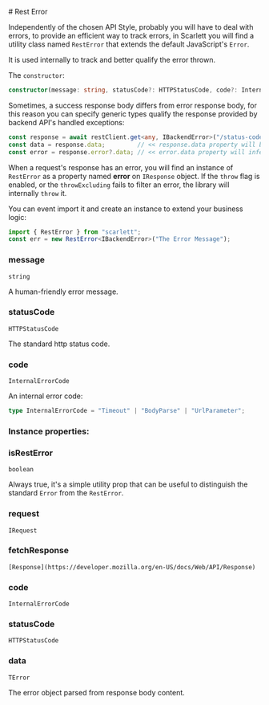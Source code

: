 # Rest Error

Independently of the chosen API Style, probably you will have to deal with errors, to provide an efficient way to track errors, in Scarlett you will find a utility class named `RestError` that extends the default JavaScript's `Error`.

It is used internally to track and better qualify the error thrown.

The `constructor`:
```typescript
constructor(message: string, statusCode?: HTTPStatusCode, code?: InternalErrorCode)
```

Sometimes, a success response body differs from error response body, for this reason you can specify generic types qualify the response provided by backend API's handled exceptions:
```typescript
const response = await restClient.get<any, IBackendError>("/status-code/412");
const data = response.data;         // << response.data property will be null because of the error
const error = response.error?.data; // << error.data property will infer IBackendError interface
```

When a request's response has an error, you will find an instance of `RestError` as a property named **error** on `IResponse` object. If the `throw` flag is enabled, or the `throwExcluding` fails to filter an error, the library will internally `throw` it.

You can event import it and create an instance to extend your business logic:
```typescript
import { RestError } from "scarlett";
const err = new RestError<IBackendError>("The Error Message");
```

### message

`string`

A human-friendly error message.

### statusCode

`HTTPStatusCode`

The standard http status code.

### code

`InternalErrorCode`

An internal error code:

```typescript
type InternalErrorCode = "Timeout" | "BodyParse" | "UrlParameter";
```

### Instance properties:

### isRestError

`boolean`

Always true, it's a simple utility prop that can be useful to distinguish the standard `Error` from the `RestError`.

### request

`IRequest`

### fetchResponse

`[Response](https://developer.mozilla.org/en-US/docs/Web/API/Response)`

### code

`InternalErrorCode`

### statusCode

`HTTPStatusCode`

### data

`TError`

The error object parsed from response body content.
